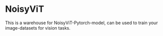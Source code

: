 # NoisyViT
This is a warehouse for NoisyViT-Pytorch-model, can be used to train your image-datasets for vision tasks.
